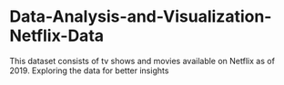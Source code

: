 # Data-Analysis-and-Visualization-Netflix-Data
This dataset consists of tv shows and movies available on Netflix as of 2019. Exploring the data for better insights
